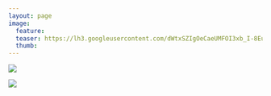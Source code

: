 ```yaml
---
layout: page
image:
  feature:
  teaser: https://lh3.googleusercontent.com/dWtxSZIgOeCaeUMFOI3xb_I-8EuAjpftUTCG0KOpPqE=w245-h184-no
  thumb:
---
```


![](https://lh3.googleusercontent.com/Y7LbyzJNWV-JiFmXgEh0m2PpdHk4mcCcfXlKdZ4QRXU=w800)

![](https://lh3.googleusercontent.com/oE8oucuQTwgpxKTWPZ0VC0_IlRB1uoAGidjrBJAp0ls=w800)
